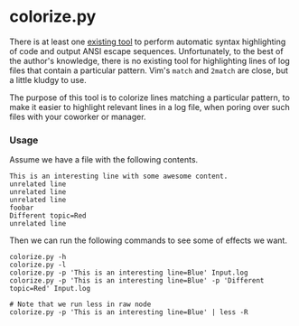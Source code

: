 # colorize.py

There is at least one [existing tool](http://pygments.org/) to perform
automatic syntax highlighting of code and output ANSI escape sequences.
Unfortunately, to the best of the author's knowledge, there is no existing
tool for highlighting lines of log files that contain a particular pattern.
Vim's `match` and `2match` are close, but a little kludgy to use.

The purpose of this tool is to colorize lines matching a particular pattern, to
make it easier to highlight relevant lines in a log file, when poring over such
files with your coworker or manager.

### Usage

Assume we have a file with the following contents.

    This is an interesting line with some awesome content.
    unrelated line
    unrelated line
    unrelated line
    foobar
    Different topic=Red
    unrelated line

Then we can run the following commands to see some of effects we want.

    colorize.py -h
    colorize.py -l
    colorize.py -p 'This is an interesting line=Blue' Input.log
    colorize.py -p 'This is an interesting line=Blue' -p 'Different topic=Red' Input.log

    # Note that we run less in raw node
    colorize.py -p 'This is an interesting line=Blue' | less -R
